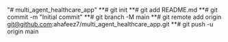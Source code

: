 "# multi_agent_healthcare_app" 
**# git init
**# git add README.md
**# git commit -m "Initial commit"
**# git branch -M main
**# git remote add origin git@github.com:ahafeez7/multi_agent_healthcare_app.git
**# git push -u origin main
